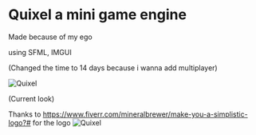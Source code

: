 # Quixel a mini game engine

Made because of my ego

using SFML, IMGUI

(Changed the time to 14 days because i wanna add multiplayer)

![Quixel](https://github.com/LordManjush/Quixel/assets/133102637/78b183d9-d116-4066-9d43-1899b0442801)

(Current look)

Thanks to https://www.fiverr.com/mineralbrewer/make-you-a-simplistic-logo?# for the logo
![Quixel](https://github.com/LordManjush/Quixel/assets/133102637/7404cbf4-4e44-4770-83d7-07122ba61138)
